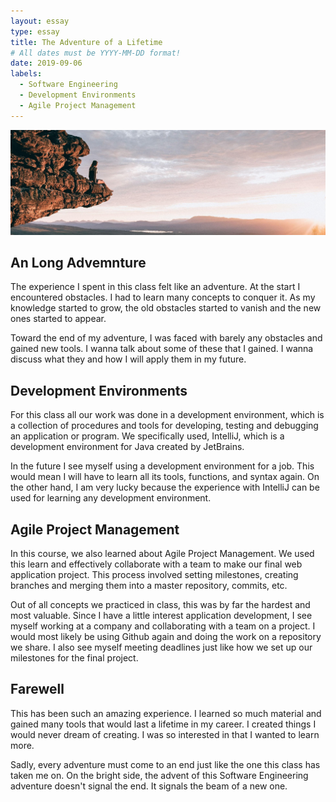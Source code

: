 ```yaml
---
layout: essay
type: essay
title: The Adventure of a Lifetime
# All dates must be YYYY-MM-DD format!
date: 2019-09-06
labels:
  - Software Engineering
  - Development Environments
  - Agile Project Management
---
```


<img class="ui medium left floated image" src="../images/adventure.jpg">

## An Long Advemnture

The experience I spent in this class felt like an adventure. At the start I encountered obstacles. I had to learn many concepts to conquer it. As my knowledge started to grow, the old obstacles started to vanish and the new ones started to appear. 

Toward the end of my adventure, I was faced with barely any obstacles and gained new tools. I wanna talk about some of these that I gained. I wanna discuss what they and how I will apply them in my future.

## Development Environments

For this class all our work was done in a development environment, which is a collection of procedures and tools for developing, testing and debugging an application or program. We specifically used, IntelliJ, which is a development environment for Java created by JetBrains.

In the future I see myself using a development environment for a job. This would mean I will have to learn all its tools, functions, and syntax again. On the other hand, I am very lucky because the experience with IntelliJ can be used for learning any development environment.

## Agile Project Management

In this course, we also learned about Agile Project Management. We used this learn and effectively collaborate with a team to make our final web application project. This process involved setting milestones, creating branches and merging them into a master repository, commits, etc. 

Out of all concepts we practiced in class, this was by far the hardest and most valuable. Since I have a little interest application development, I see myself working at a company and collaborating with a team on a project. I would most likely be using Github again and doing the work on a repository we share. I also see myself meeting deadlines just like how we set up our milestones for the final project.

## Farewell

This has been such an amazing experience. I learned so much material and gained many tools that would last a lifetime in my career. I created things I would never dream of creating. I was so interested in that I wanted to learn more. 

Sadly, every adventure must come to an end just like the one this class has taken me on. On the bright side, the advent of this Software Engineering adventure doesn't signal the end. It signals the beam of a new one.
